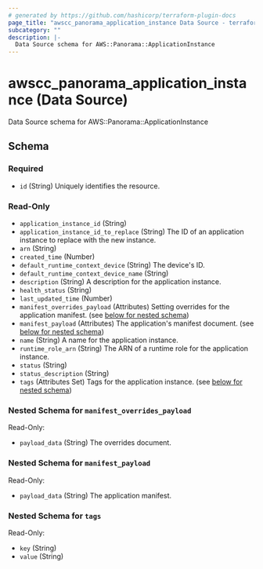 ```yaml
---
# generated by https://github.com/hashicorp/terraform-plugin-docs
page_title: "awscc_panorama_application_instance Data Source - terraform-provider-awscc"
subcategory: ""
description: |-
  Data Source schema for AWS::Panorama::ApplicationInstance
---
```


# awscc_panorama_application_instance (Data Source)

Data Source schema for AWS::Panorama::ApplicationInstance



<!-- schema generated by tfplugindocs -->
## Schema

### Required

- `id` (String) Uniquely identifies the resource.

### Read-Only

- `application_instance_id` (String)
- `application_instance_id_to_replace` (String) The ID of an application instance to replace with the new instance.
- `arn` (String)
- `created_time` (Number)
- `default_runtime_context_device` (String) The device's ID.
- `default_runtime_context_device_name` (String)
- `description` (String) A description for the application instance.
- `health_status` (String)
- `last_updated_time` (Number)
- `manifest_overrides_payload` (Attributes) Setting overrides for the application manifest. (see [below for nested schema](#nestedatt--manifest_overrides_payload))
- `manifest_payload` (Attributes) The application's manifest document. (see [below for nested schema](#nestedatt--manifest_payload))
- `name` (String) A name for the application instance.
- `runtime_role_arn` (String) The ARN of a runtime role for the application instance.
- `status` (String)
- `status_description` (String)
- `tags` (Attributes Set) Tags for the application instance. (see [below for nested schema](#nestedatt--tags))

<a id="nestedatt--manifest_overrides_payload"></a>
### Nested Schema for `manifest_overrides_payload`

Read-Only:

- `payload_data` (String) The overrides document.


<a id="nestedatt--manifest_payload"></a>
### Nested Schema for `manifest_payload`

Read-Only:

- `payload_data` (String) The application manifest.


<a id="nestedatt--tags"></a>
### Nested Schema for `tags`

Read-Only:

- `key` (String)
- `value` (String)
